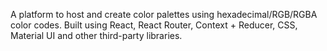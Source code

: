 A platform to host and create color palettes using hexadecimal/RGB/RGBA color codes.
Built using React, React Router, Context + Reducer, CSS, Material UI and other third-party libraries. 
